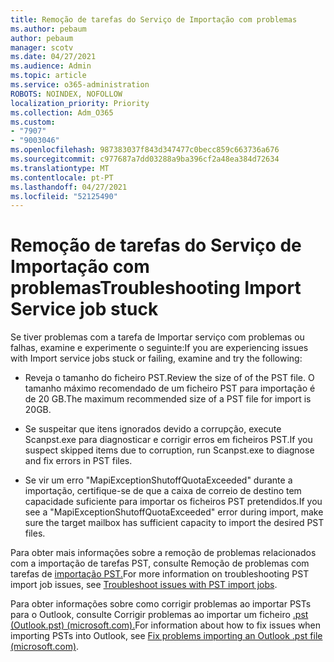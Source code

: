```yaml
---
title: Remoção de tarefas do Serviço de Importação com problemas
ms.author: pebaum
author: pebaum
manager: scotv
ms.date: 04/27/2021
ms.audience: Admin
ms.topic: article
ms.service: o365-administration
ROBOTS: NOINDEX, NOFOLLOW
localization_priority: Priority
ms.collection: Adm_O365
ms.custom:
- "7907"
- "9003046"
ms.openlocfilehash: 987383037f843d347477c0becc859c663736a676
ms.sourcegitcommit: c977687a7dd03288a9ba396cf2a48ea384d72634
ms.translationtype: MT
ms.contentlocale: pt-PT
ms.lasthandoff: 04/27/2021
ms.locfileid: "52125490"
---
```

# <a name="troubleshooting-import-service-job-stuck"></a><span data-ttu-id="d52b6-102">Remoção de tarefas do Serviço de Importação com problemas</span><span class="sxs-lookup"><span data-stu-id="d52b6-102">Troubleshooting Import Service job stuck</span></span>

<span data-ttu-id="d52b6-103">Se tiver problemas com a tarefa de Importar serviço com problemas ou falhas, examine e experimente o seguinte:</span><span class="sxs-lookup"><span data-stu-id="d52b6-103">If you are experiencing issues with Import service jobs stuck or failing, examine and try the following:</span></span>

- <span data-ttu-id="d52b6-104">Reveja o tamanho do ficheiro PST.</span><span class="sxs-lookup"><span data-stu-id="d52b6-104">Review the size of of the PST file.</span></span> <span data-ttu-id="d52b6-105">O tamanho máximo recomendado de um ficheiro PST para importação é de 20 GB.</span><span class="sxs-lookup"><span data-stu-id="d52b6-105">The maximum recommended size of a PST file for import is 20GB.</span></span>

- <span data-ttu-id="d52b6-106">Se suspeitar que itens ignorados devido a corrupção, execute Scanpst.exe para diagnosticar e corrigir erros em ficheiros PST.</span><span class="sxs-lookup"><span data-stu-id="d52b6-106">If you suspect skipped items due to corruption, run Scanpst.exe to diagnose and fix errors in PST files.</span></span>

- <span data-ttu-id="d52b6-107">Se vir um erro "MapiExceptionShutoffQuotaExceeded" durante a importação, certifique-se de que a caixa de correio de destino tem capacidade suficiente para importar os ficheiros PST pretendidos.</span><span class="sxs-lookup"><span data-stu-id="d52b6-107">If you see a "MapiExceptionShutoffQuotaExceeded" error during import, make sure the target mailbox has sufficient capacity to import the desired PST files.</span></span>

<span data-ttu-id="d52b6-108">Para obter mais informações sobre a remoção de problemas relacionados com a importação de tarefas PST, consulte Remoção de problemas com tarefas de [importação PST.](https://docs.microsoft.com/office365/troubleshoot/pst-import-service/issues-with-pst-import-job)</span><span class="sxs-lookup"><span data-stu-id="d52b6-108">For more information on troubleshooting PST import job issues, see [Troubleshoot issues with PST import jobs](https://docs.microsoft.com/office365/troubleshoot/pst-import-service/issues-with-pst-import-job).</span></span>

<span data-ttu-id="d52b6-109">Para obter informações sobre como corrigir problemas ao importar PSTs para o Outlook, consulte Corrigir problemas ao importar um ficheiro [.pst (Outlook.pst) (microsoft.com).](https://support.microsoft.com/topic/fix-problems-importing-an-outlook-pst-file-2d2e50dc-5c36-4ab2-ab50-f1be733b3d6e?ui=en-us&rs=en-us&ad=us)</span><span class="sxs-lookup"><span data-stu-id="d52b6-109">For information about how to fix issues when importing PSTs into Outlook, see [Fix problems importing an Outlook .pst file (microsoft.com)](https://support.microsoft.com/topic/fix-problems-importing-an-outlook-pst-file-2d2e50dc-5c36-4ab2-ab50-f1be733b3d6e?ui=en-us&rs=en-us&ad=us).</span></span>